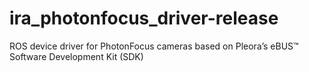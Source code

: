 ira_photonfocus_driver-release
==============================

ROS device driver for PhotonFocus cameras based on Pleora’s eBUS™ Software Development Kit (SDK)
